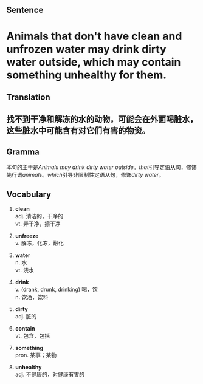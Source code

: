 ## Sentence

<h1>Animals that don't have clean and unfrozen water may drink dirty water outside, which may contain something unhealthy for them.</h1>

## Translation

<h2>找不到干净和解冻的水的动物，可能会在外面喝脏水，这些脏水中可能含有对它们有害的物资。</h2>

## Gramma     

本句的主干是*Animals may drink dirty water outside*。*that*引导定语从句，修饰先行词*animals*。*which*引导非限制性定语从句，修饰*dirty water*。      


## Vocabulary   

1. **clean**     
adj. 清洁的，干净的        
vt. 弄干净，擦干净       

2. **unfreeze**       
v. 解冻，化冻，融化        

3. **water**       
n. 水      
vt. 浇水        

4. **drink**        
v. (drank, drunk, drinking) 喝，饮        
n. 饮酒，饮料         

5. **dirty**        
adj. 脏的         

6. **contain**          
vt. 包含，包括         

7. **something**         
pron. 某事；某物         

8. **unhealthy**         
adj. 不健康的，对健康有害的        








